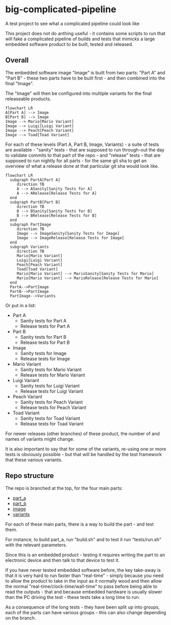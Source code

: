# big-complicated-pipeline
A test project to see what a complicated pipeline could look like

This project does not do anthing useful - it contains some scripts to run that will fake a complicated pipeline of builds and tests that mimicks a large embedded software product to be built, tested and released.

## Overall

The embedded software image "Image" is built from two parts: "Part A" and "Part B" - these two parts have to be built first - and then combined into the final "Image".

The "Image" will then be configured into multiple variants for the final releaseable products.

```mermaid
flowchart LR
A[Part A] --> Image
B[Part B] --> Image
Image --> Mario[Mario Variant]
Image --> Luigi[Luigi Variant]
Image --> Peach[Peach Variant]
Image --> Toad[Toad Variant]
```

For each of these levels (Part A, Part B, Image, Variants) - a suite of tests are available - "sanity" tests - that are supposed to run through-out the day to validate commits to that part of the repo - and "release" tests - that are supposed to run nightly for all parts - for the same git sha to get an overview of what a release done at that particular git sha would look like.

```mermaid
flowchart LR
  subgraph PartA[Part A]
     direction TB
     A --> ASanity[Sanity Tests for A]
     A --> ARelease[Release Tests for A]
  end
  subgraph PartB[Part B]
     direction TB
     B --> BSanity[Sanity Tests for B]
     B --> BRelease[Release Tests for B]
  end
  subgraph PartImage
     direction TB
     Image --> ImageSanity[Sanity Tests for Image]
     Image --> ImageRelease[Release Tests for Image]
  end
  subgraph Variants
     direction TB
     Mario[Mario Variant]
     Luigi[Luigi Variant]
     Peach[Peach Variant]
     Toad[Toad Variant]
     Mario[Mario Variant] --> MarioSanity[Sanity Tests for Mario]
     Mario[Mario Variant] --> MarioRelease[Release Tests for Mario]
  end
  PartA-->PartImage
  PartB-->PartImage
  PartImage-->Variants
```

Or put in a list:
* Part A
  * Sanity tests for Part A
  * Release tests for Part A
* Part B
  * Sanity tests for Part B
  * Release tests for Part B
* Image
  * Sanity tests for Image
  * Release tests for Image
* Mario Variant
  * Sanity tests for Mario Variant
  * Release tests for Mario Variant
* Luigi Variant
  * Sanity tests for Luigi Variant
  * Release tests for Luigi Variant
* Peach Variant
  * Sanity tests for Peach Variant
  * Release tests for Peach Variant
* Toad Variant
  * Sanity tests for Toad Variant
  * Release tests for Toad Variant
  
For newer releases (other branches) of these product, the number of and names of variants might change.

It is also important to say that for some of the variants, re-using one or more tests is obviously possible - but that will be handled by the test framework that these various variants.

## Repo structure

The repo is branched at the top, for the four main parts:
* [part_a](part_a)
* [part_b](part_b)
* [image](image)
* [variants](variants)

For each of these main parts, there is a way to build the part - and test them.

For instance, to build part_a, run "build.sh" and to test it run "tests/run.sh" with the relevant parameters.

Since this is an embedded product - testing it requires writing the part to an electronic device and then talk to that device to test it.

If you have never tested embedded software before, the key take-away is that it is very hard to run faster than "real-time" - simply because you need to allow the product to take in the input as it normally wood and then allow the normal "real-time/clock-time/wall-time" to pass before being able to read the outputs - that and because embedded hardware is usually slower than the PC driving the test - these tests take a long time to run.

As a consequence of the long tests - they have been split up into groups, each of the parts can have various groups - this can also change depending on the branch.

